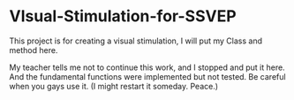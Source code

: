# VIsual-Stimulation-for-SSVEP
This project is for creating a visual stimulation, I will put my Class and  method here.


My teacher tells me not to continue this work, and I stopped and put it here. 
And the fundamental functions were implemented but not tested.
Be careful when you gays use it.
(I might restart it someday. Peace.)
